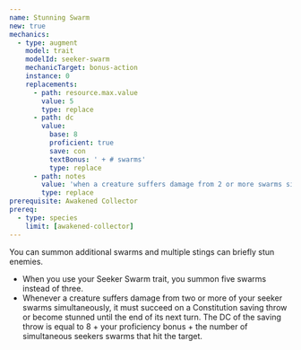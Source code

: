 ```yaml
---
name: Stunning Swarm
new: true
mechanics:
  - type: augment
    model: trait
    modelId: seeker-swarm
    mechanicTarget: bonus-action
    instance: 0
    replacements:
      - path: resource.max.value
        value: 5
        type: replace
      - path: dc
        value:
          base: 8
          proficient: true
          save: con 
          textBonus: ' + # swarms'
          type: replace
      - path: notes
        value: 'when a creature suffers damage from 2 or more swarms simultaneously, CON save or stunned until end of its next turn'
        type: replace
prerequisite: Awakened Collector
prereq:
  - type: species
    limit: [awakened-collector]
---
```

You can summon additional swarms and multiple stings can briefly stun enemies.

- When you use your Seeker Swarm trait, you summon five swarms instead of three. 
- Whenever a creature suffers damage from two or more of your seeker swarms simultaneously, 
it must succeed on a Constitution saving throw or become stunned until the end of its next 
turn. The DC of the saving throw is equal to 8 + your proficiency bonus + the number of 
simultaneous seekers swarms that hit the target.

